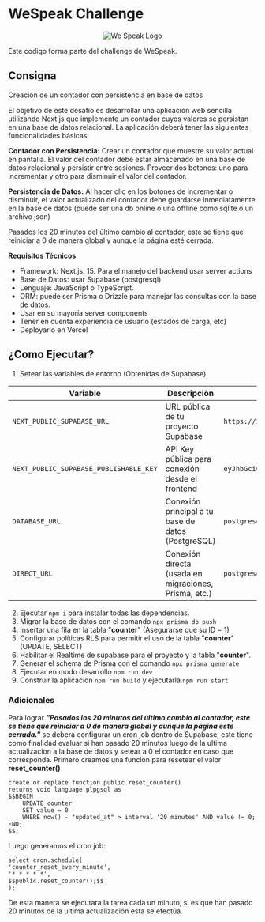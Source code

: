 # WeSpeak Challenge
<p align="center">
  <img src="https://encrypted-tbn0.gstatic.com/images?q=tbn:ANd9GcTpik9jVT0ODhe_Q2kXXVcdpP-DbKlZRuf_Bg&s" alt="We Speak Logo"/>
</p>

Este codigo forma parte del challenge de WeSpeak.
## Consigna
Creación de un contador con persistencia en base de datos

El objetivo de este desafío es desarrollar una aplicación web sencilla utilizando Next.js que implemente un contador cuyos valores se persistan en una base de datos relacional. La aplicación deberá tener las siguientes funcionalidades básicas:

**Contador con Persistencia:** Crear un contador que muestre su valor actual en pantalla. El valor del contador debe estar almacenado en una base de datos relacional y persistir entre sesiones. Proveer dos botones: uno para incrementar y otro para disminuir el valor del contador.

**Persistencia de Datos:** Al hacer clic en los botones de incrementar o disminuir, el valor actualizado del contador debe guardarse inmediatamente en la base de datos (puede ser una db online o una offline como sqlite o un archivo json)

Pasados los 20 minutos del último cambio al contador, este se tiene que reiniciar a 0 de manera global y aunque la página esté cerrada.

**Requisitos Técnicos**

 - Framework: Next.js. 15. Para el manejo del backend usar server actions
 - Base de Datos: usar Supabase (postgresql)
 - Lenguaje: JavaScript o TypeScript.
 - ORM: puede ser Prisma o Drizzle para manejar las consultas con la base de datos.
 - Usar en su mayoría server components
 - Tener en cuenta experiencia de usuario (estados de carga, etc)
 - Deployarlo en Vercel

## ¿Como Ejecutar?
 1. Setear las variables de entorno (Obtenidas de Supabase)

| Variable    | Descripción | Ejemplo
|------|-----------|-----------|
|     `NEXT_PUBLIC_SUPABASE_URL`   | URL pública de tu proyecto Supabase    |  `https://xxxxx.supabase.co`       | 
|     `NEXT_PUBLIC_SUPABASE_PUBLISHABLE_KEY`| API Key pública para conexión desde el frontend   |`eyJhbGciOiJIUzI1NiIsInR...`         |
|     `DATABASE_URL` | Conexión principal a tu base de datos (PostgreSQL)     |`postgresql://user:pass@host:5432/db`|
|     `DIRECT_URL`  | Conexión directa (usada en migraciones, Prisma, etc.)    | `postgresql://user:pass@host:5432/db`|

 2. Ejecutar `npm i` para instalar todas las dependencias.
 3. Migrar la base de datos con el comando `npx prisma db push`
 5. Insertar una fila en la tabla "**counter**" (Asegurarse que su ID = 1)
 6. Configurar políticas RLS para permitir el uso de la tabla "**counter**" (UPDATE, SELECT)
 7. Habilitar el Realtime de supabase para el proyecto y la tabla "**counter**".
 8. Generar el schema de Prisma con el comando `npx prisma generate`
 9. Ejecutar en modo desarrollo `npm run dev`
 10. Construir la aplicacion `npm run build` y ejecutarla `npm run start`
 
 ### Adicionales
Para lograr ***"Pasados los 20 minutos del último cambio al contador, este se tiene que reiniciar a 0 de manera global y aunque la página esté cerrada."*** se debera configurar un cron job dentro de Supabase, este tiene como finalidad evaluar si han pasado 20 minutos luego de la ultima actualizacion a la base de datos y setear a 0 el contador en caso que corresponda.
Primero creamos una funcion para resetear el valor **reset_counter()**

    create or replace function public.reset_counter() 
    returns void language plpgsql as 
    $$BEGIN
	    UPDATE counter
	    SET value = 0
	    WHERE now() - "updated_at" > interval '20 minutes' AND value != 0;
    END;
    $$;


Luego generamos el cron job:

    select cron.schedule(
    'counter_reset_every_minute',
    '* * * * *',
    $$public.reset_counter();$$
    );

De esta manera se ejecutara la tarea cada un minuto, si es que han pasado 20 minutos de la ultima actualización esta se efectúa.
